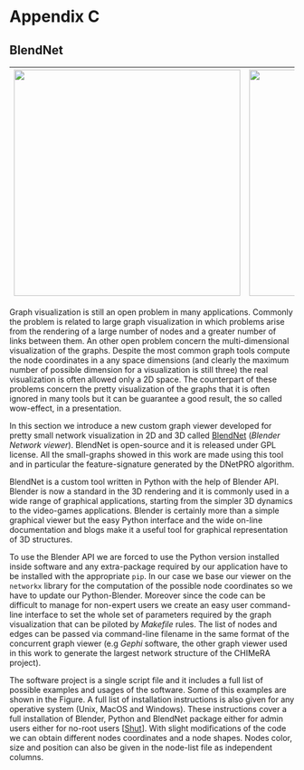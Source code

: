 # Appendix C
## BlendNet

| <img src="../../../img/cycle_graph.png" width="400px;"/> | <img src="../../../img/star_graph_node.png" width="400px;"/> |
| :----: | :----: |

Graph visualization is still an open problem in many applications.
Commonly the problem is related to large graph visualization in which problems arise from the rendering of a large number of nodes and a greater number of links between them.
An other open problem concern the multi-dimensional visualization of the graphs.
Despite the most common graph tools compute the node coordinates in a any space dimensions (and clearly the maximum number of possible dimension for a visualization is still three) the real visualization is often allowed only a 2D space.
The counterpart of these problems concern the pretty visualization of the graphs that it is often ignored in many tools but it can be guarantee a good result, the so called wow-effect, in a presentation.

In this section we introduce a new custom graph viewer developed for pretty small network visualization in 2D and 3D called [BlendNet](https://github.com/Nico-Curti/BlendNet) (*Blender Network viewer*).
BlendNet is open-source and it is released under GPL license.
All the small-graphs showed in this work are made using this tool and in particular the feature-signature generated by the DNetPRO algorithm.

BlendNet is a custom tool written in Python with the help of Blender API.
Blender is now a standard in the 3D rendering and it is commonly used in a wide range of graphical applications, starting from the simpler 3D dynamics to the video-games applications.
Blender is certainly more than a simple graphical viewer but the easy Python interface and the wide on-line documentation and blogs make it a useful tool for graphical representation of 3D structures.

To use the Blender API we are forced to use the Python version installed inside software and any extra-package required by our application have to be installed with the appropriate `pip`.
In our case we base our viewer on the `networkx` library for the computation of the possible node coordinates so we have to update our Python-Blender.
Moreover since the code can be difficult to manage for non-expert users we create an easy user command-line interface to set the whole set of parameters required by the graph visualization that can be piloted by *Makefile* rules.
The list of nodes and edges can be passed via command-line filename in the same format of the concurrent graph viewer (e.g *Gephi* software, the other graph viewer used in this work to generate the largest network structure of the CHIMeRA project).

The software project is a single script file and it includes a full list of possible examples and usages of the software.
Some of this examples are shown in the Figure.
A full list of installation instructions is also given for any operative system (Unix, MacOS and Windows).
These instructions cover a full installation of Blender, Python and BlendNet package either for admin users either for no-root users [[Shut](https://github.com/Nico-Curti/Shut)].
With slight modifications of the code we can obtain different nodes coordinates and a node shapes.
Nodes color, size and position can also be given in the node-list file as independent columns.

